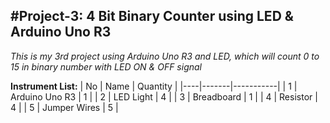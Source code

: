 #Project-3: 4 Bit Binary Counter using LED & Arduino Uno R3
---
 _This is my 3rd project using Arduino Uno R3 and LED, which will count 0 to 15 in binary number with LED ON & OFF signal_

**Instrument List:**
| No |  Name | Quantity |
|----|-------|-----------|
| 1  | Arduino Uno R3 |  1 |
| 2  | LED Light | 4  |
| 3  | Breadboard | 1 |
| 4  | Resistor | 4 | 
| 5  | Jumper Wires | 5 | 
